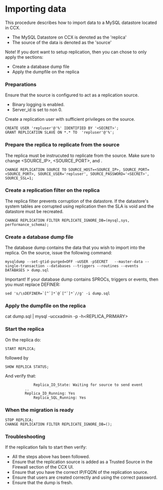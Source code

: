 # Importing data

This procedure describes how to import data to a MySQL datastore located in CCX.
- The MySQL Datastore on CCX is denoted as the 'replica'
- The source of the data is denoted as the 'source'

Note! If you dont want to setup replication, then you can chose to only apply the sections:
* Create a database dump file
* Apply the dumpfile on the replica

### Preparations
Ensure that the source is configured to act as a replication source.
* Binary logging is enabled.
* Server_id is set to non 0.

Create a replication user with sufficient privileges on the source.
```
CREATE USER 'repluser'@'%' IDENTIFIED BY '<SECRET>';
GRANT REPLICATION SLAVE ON *.* TO  'repluser'@'%';
```
### Prepare the replica to replicate from the source
The replica must be instrucuted to replicate from the source.
Make sure to change <SOURCE_IP>, <SOURCE_PORT>, and <SECRET>.
```
CHANGE REPLICATION SOURCE TO SOURCE_HOST=<SOURCE_IP>, SOURCE_PORT=<SOURCE_PORT>, SOURCE_USER='repluser', SOURCE_PASSWORD='<SECRET>', SOURCE_SSL=1;
```
### Create a replication filter on the replica
The replica filter prevents corruption of the datastore.
If the datastore's system tables are corrupted using replication then the SLA is void and the datastore must be recreated.

```
CHANGE REPLICATION FILTER REPLICATE_IGNORE_DB=(mysql,sys, performance_schema);
```

### Create a database dump file
The database dump contains the data that you wish to import into the replica.
On the source, issue the following command:
```
mysqldump --set-gtid-purged=OFF -uUSER -pSECRET   --master-data --single-transaction --databases --triggers --routines --events DATABASES > dump.sql
```
Important! If your database dump contains SPROCs, triggers or events, then you must replace DEFINER:
```
sed 's/\sDEFINER=`[^`]*`@`[^`]*`//g' -i dump.sql
```

### Apply the dumpfile on the replica
cat dump.sql | mysql -uccxadmin -p -h<REPLICA_PRIMARY>

### Start the replica
On the replica do:
```
START REPLICA;
```
followed by
```
SHOW REPLICA STATUS;
```
And verify that:
```
             Replica_IO_State: Waiting for source to send event
	     ..
  	     Replica_IO_Running: Yes
             Replica_SQL_Running: Yes
```	     
### When the migration is ready
```
STOP REPLICA;
CHANGE REPLICATION FILTER REPLICATE_IGNORE_DB=();
```


### Troubleshooting
If the replication fails to start then verify:
* All the steps above has been followed.
* Ensure that the replication source is added as a Trusted Source in the Firewall section of the CCX UI.
* Ensure that you have the correct IP/FQDN of the replication source.
* Ensure that users are created correctly and using the correct password.
* Ensure that the dump is fresh.



